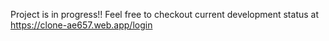 Project is in progress!! Feel free to checkout current development status at https://clone-ae657.web.app/login
